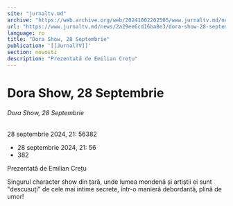 ```yaml
---
site: "jurnaltv.md"
archive: "https://web.archive.org/web/20241002202505/www.jurnaltv.md/news/2a29ee6cd16ba8e3/dora-show-28-septembrie.html"
url: "https://www.jurnaltv.md/news/2a29ee6cd16ba8e3/dora-show-28-septembrie.html"
language: ro
title: "Dora Show, 28 Septembrie"
publication: '[[JurnalTV]]'
section: novosti
description: "Prezentată de Emilian Crețu"
---
```


# Dora Show, 28 Septembrie

###### Dora Show, 28 Septembrie

28 septembrie 2024, 21: 56382

- 28 septembrie 2024, 21: 56
- 382

Prezentată de Emilian Crețu

Singurul character show din țară, unde lumea mondenă și artiștii ei sunt "descusuți" de cele mai intime secrete, într-o manieră debordantă, plină de umor!